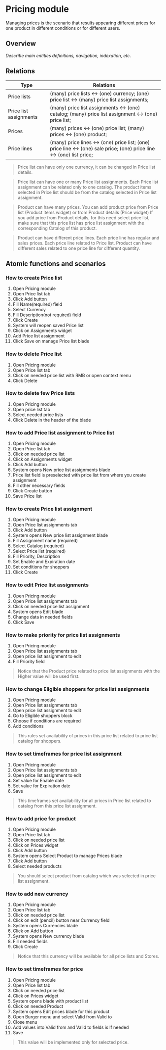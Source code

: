 # Pricing module

Managing prices is the scenario that results appearing different prices for one product in different conditions or for different users. 

## Overview

*Describe main entities definitions, navigation, indexation, etc.*

## Relations

Type |Relations
---|--- 
Price lists | (many) price lists <-> (one) currency; (one) price list <-> (many) price list assignments; 
Price list assignments | (many) price list assignments <-> (one) catalog; (many) price list assignment <-> (one) price list;
Prices | (many) prices <-> (one) price list; (many) prices <-> (one) product;
Price lines | (many) price lines <-> (one) price list; (one) price line <-> (one) sale price; (one) price line <-> (one) list price; 

> Price list can have only one currency, it can be changed in Price list details.

> Price list can have one or many Price list assignments. Each Price list assignment can be related only to one catalog. 
> The product items selected in Price list should be from the catalog selected in Price list assignment.

> Product can have many prices. You can add product price from Price list (Product items widget) or from Product details (Price widget)
> If you add price from Product details, for this need select price list, make sure that this price list has price list assignment with 
> the corresponding Catalog of this product.

> Product can have different price lines. Each price line has regular and sales prices. Each price line related to  Price list. 
> Product can have different sales related to one price line for different quantity.


## Atomic functions and scenarios

### How to create Price list

1.	Open Pricing module
2.	Open Price list tab
3.	Click Add button
4.	Fill Name(required) field
5.	Select Currency
6.	Fill Description(not required) field
7.	Click Create
8.	System will reopen saved Price list
9.	Click on Assignments widget
10.	Add Price list assignment
11.	Click Save on manage Price list blade

### How to delete Price list

1.	Open Pricing module
2.	Open Price list tab
3.	Click on needed price list with RMB or open context menu
4.	Click Delete

### How to delete few Price lists

1.	Open Pricing module
2.	Open price list tab
3.	Select needed price lists 
4.	Click Delete in the header of the blade

### How to add Price list assignment to Price list

1.	Open Pricing module
2.	Open Price list tab
3.	Click on needed price list 
4.	Click on Assignments widget
5.	Click Add button
6.	System opens New price list assignments blade
7.	Price list field is preselected with price list from where you create assignment
8.	Fill other necessary fields 
9.	Click Create button
10.	Save Price list

### How to create Price list assignment

1.	Open Pricing module
2.	Open Price list assignments tab
3.	Click Add button 
4.	System opens New price list assignment blade
5.	Fill Assignment name (required)
6.	Select Catalog (required)
7.	Select Price list (required)
8.	Fill Priority, Description 
9.	Set Enable and Expiration date
10.	Set conditions for shoppers 
11.	Click Create

### How to edit Price list assignments

1.	Open Pricing module
2.	Open Price list assignments tab
3.	Click on needed price list assignment
4.	System opens Edit blade
5.	Change data in needed fields
6.	Click Save

### How to make priority for price list assignments

1.	Open Pricing module
2.	Open Price list assignments tab
3.	Open price list assignment to edit
4.	Fill Priority field

> Notice that the Product price related to price list assignments with the Higher value will be used first.

### How to change Eligible shoppers for price list assignments

1.	Open Pricing module
2.	Open Price list assignments tab
3.	Open price list assignment to edit
4.	Go to Eligible shoppers block
5.	Choose if conditions are required
6.	Add conditions

> This rules set availability of prices  in this price list related to price list catalog for shoppers. 

### How to set timeframes for price list assignment

1.	Open Pricing module
2.	Open Price list assignments tab
3.	Open price list assignment to edit
4.	Set value for Enable date
5.	Set value for Expiration date
6.	Save

> This timeframes set availability for all prices in Price list related to catalog from this price list assignment. 

### How to add price for product

1.	Open Pricing module
2.	Open Price list tab
3.	Click on needed price list 
4.	Click on Prices widget
5.	Click Add button
6.	System opens Select Product to manage Prices blade
7.	Click Add button 
8.	Select needed products 

> You should select product from catalog which was selected in price list assignment.

### How to add new currency

1.	Open Pricing module
2.	Open Price list tab
3.	Click on needed price list 
4.	Click on edit (pencil) button near Currency field
5.	System opens Currencies blade
6.	Click on Add button
7.	System opens New currency blade
8.	Fill needed fields
9.	Click Create

> Notice that this currency will be available for all price lists and Stores.

### How to set timeframes for price

1.	Open Pricing module
2.	Open Price list tab
3.	Click on needed price list 
4.	Click on Prices widget
5.	System opens blade with product list
6.	Click on needed Product
7.	System opens Edit prices blade for this product
8.	Open Burger menu and select Valid from Valid to
9.	Close menu
10.	Add values into Valid from and Valid to fields is If needed
11.	Save

> This value will be implemented only for selected price.
